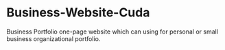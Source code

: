 # Business-Website-Cuda
Business Portfolio one-page website which can using for personal or small business organizational portfolio.
